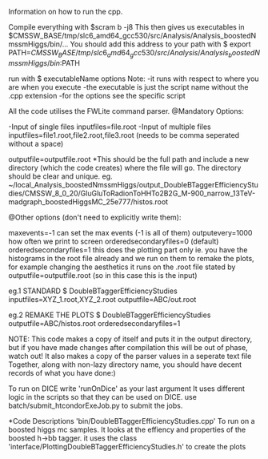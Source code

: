 Information on how to run the cpp.

Compile everything with $scram b -j8
This then gives us executables in $CMSSW_BASE/tmp/slc6_amd64_gcc530/src/Analysis/Analysis_boostedNmssmHiggs/bin/...
You should add this address to your path with
$ export PATH=$CMSSW_BASE/tmp/slc6_amd64_gcc530/src/Analysis/Analysis_boostedNmssmHiggs/bin:$PATH

run with
$ executableName options
Note:
-it runs with respect to where you are when you execute
-the executable is just the script name without the .cpp extension
-for the options see the specific script



All the code utilises the FWLite command parser.
@Mandatory Options:

-Input of single files
inputfiles=file.root
-Input of multiple files
inputfiles=file1.root,file2.root,file3.root (needs to be comma seperated without a space)

outputfile=outputfile.root
*This should be the full path and include a new directory (which the code creates) where the file will go.
The directory should be clear and unique.
eg.
~/local_Analysis_boostedNmssmHiggs/output_DoubleBTaggerEfficiencyStudies/CMSSW_8_0_20/GluGluToRadionToHHTo2B2G_M-900_narrow_13TeV-madgraph_boostedHiggsMC_25e777/histos.root

@Other options (don't need to explicitly write them):

maxevents=-1 can set the max events (-1 is all of them)
outputevery=1000 how often we print to screen
orderedsecondaryfiles=0 (default)
orderedsecondaryfiles=1 this does the plotting part only
ie.
you have the histograms in the root file already and we run on them to remake the plots, for example changing the aesthetics
it runs on the .root file stated by outputfile=outputfile.root (so in this case this is the input) 

eg.1 STANDARD
$ DoubleBTaggerEfficiencyStudies inputfiles=XYZ_1.root,XYZ_2.root outputfile=ABC/out.root

eg.2 REMAKE THE PLOTS
$ DoubleBTaggerEfficiencyStudies outputfile=ABC/histos.root orderedsecondaryfiles=1

NOTE:
This code makes a copy of itself and puts it in the output directory, but if you have made changes after compilation this will be out of phase, watch out!
It also makes a copy of the parser values in a seperate text file
Together, along with non-lazy directory name, you should have decent records of what you have done:)



To run on DICE
write 'runOnDice' as your last argument
It uses different logic in the scripts so that they can be used on DICE.
use batch/submit_htcondorExeJob.py to submit the jobs.




*Code Descriptions
'bin/DoubleBTaggerEfficiencyStudies.cpp'
To run on a boosted higgs mc samples. It looks at the effiency and properties of the boosted h->bb tagger.
it uses the class 'interface/PlottingDoubleBTaggerEfficiencyStudies.h' to create the plots